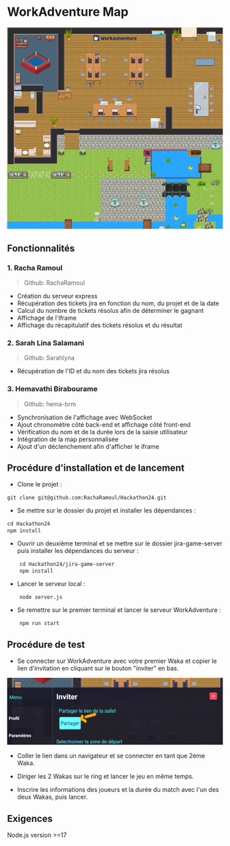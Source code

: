 # WorkAdventure Map

![map](./map.png)

## Fonctionnalités

### 1. Racha Ramoul

> Github: RachaRamoul

- Création du serveur express
- Récupération des tickets jira en fonction du nom, du projet et de la date
- Calcul du nombre de tickets résolus afin de déterminer le gagnant
- Affichage de l'iframe 
- Affichage du récapitulatif des tickets résolus et du résultat

### 2. Sarah Lina Salamani

> Github: Sarahlyna
 
- Récupération de l'ID et du nom des tickets jira résolus

### 3. Hemavathi Birabourame 

> Github: hema-brm

- Synchronisation de l'affichage avec WebSocket
- Ajout chronomètre côté back-end et affichage côté front-end
- Vérification du nom et de la durée lors de la saisie utilisateur
- Intégration de la map personnalisée
- Ajout d'un déclenchement afin d'afficher le iframe

## Procédure d'installation et de lancement

* Clone le projet : 

```shell
git clone git@github.com:RachaRamoul/Hackathon24.git
```

* Se mettre sur le dossier du projet et installer les dépendances :

```shell
cd Hackathon24
npm install
```

* Ouvrir un deuxième terminal et se mettre sur le dossier jira-game-server puis installer les dépendances du serveur : 

```shell
    cd Hackathon24/jira-game-server
    npm install
```

* Lancer le serveur local : 

```shell
    node server.js
```

* Se remettre sur le premier terminal et lancer le serveur WorkAdventure : 

```shell
    npm run start
```

## Procédure de test

* Se connecter sur WorkAdventure avec votre premier Waka et copier le lien d'invitation en cliquant sur le bouton "inviter" en bas.

![share](./share_workadventure.png)

* Coller le lien dans un navigateur et se connecter en tant que 2ème Waka.

* Diriger les 2 Wakas sur le ring et lancer le jeu en même temps.

* Inscrire les informations des joueurs et la durée du match avec l'un des deux Wakas, puis lancer.

## Exigences

Node.js version >=17


